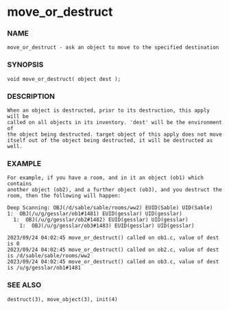 # move_or_destruct

### NAME

    move_or_destruct - ask an object to move to the specified destination

### SYNOPSIS

    void move_or_destruct( object dest );

### DESCRIPTION

    When an object is destructed, prior to its destruction, this apply will be
    called on all objects in its inventory. 'dest' will be the environment of
    the object being destructed. target object of this apply does not move
    itself out of the object being destructed, it will be destructed as well.

### EXAMPLE

    For example, if you have a room, and in it an object (ob1) which contains
    another object (ob2), and a further object (ob3), and you destruct the
    room, then the following will happen:

    Deep Scanning: OBJ(/d/sable/sable/rooms/ww2) EUID(Sable) UID(Sable)
    1:  OBJ(/u/g/gesslar/ob1#1481) EUID(gesslar) UID(gesslar)
      1:  OBJ(/u/g/gesslar/ob2#1482) EUID(gesslar) UID(gesslar)
        1:  OBJ(/u/g/gesslar/ob3#1483) EUID(gesslar) UID(gesslar)

    2023/09/24 04:02:45 move_or_destruct() called on ob1.c, value of dest is 0
    2023/09/24 04:02:45 move_or_destruct() called on ob2.c, value of dest is /d/sable/sable/rooms/ww2
    2023/09/24 04:02:45 move_or_destruct() called on ob3.c, value of dest is /u/g/gesslar/ob1#1481

### SEE ALSO

    destruct(3), move_object(3), init(4)
